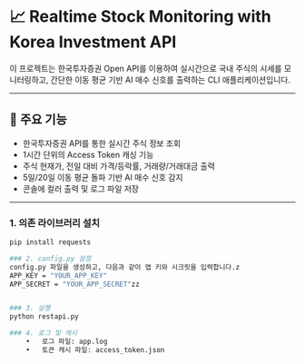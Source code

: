 # 📈 Realtime Stock Monitoring with Korea Investment API

이 프로젝트는 한국투자증권 Open API를 이용하여 실시간으로 국내 주식의 시세를 모니터링하고, 간단한 이동 평균 기반 AI 매수 신호를 출력하는 CLI 애플리케이션입니다.

---

## 📌 주요 기능

- 한국투자증권 API를 통한 실시간 주식 정보 조회
- 1시간 단위의 Access Token 캐싱 기능
- 주식 현재가, 전일 대비 가격/등락률, 거래량/거래대금 출력
- 5일/20일 이동 평균 돌파 기반 AI 매수 신호 감지
- 콘솔에 컬러 출력 및 로그 파일 저장

---


### 1. 의존 라이브러리 설치

```bash
pip install requests

### 2. config.py 설정
config.py 파일을 생성하고, 다음과 같이 앱 키와 시크릿을 입력합니다.z
APP_KEY = "YOUR_APP_KEY"
APP_SECRET = "YOUR_APP_SECRET"zz


### 3. 실행
python restapi.py

### 4. 로그 및 캐시
	•	로그 파일: app.log
	•	토큰 캐시 파일: access_token.json
